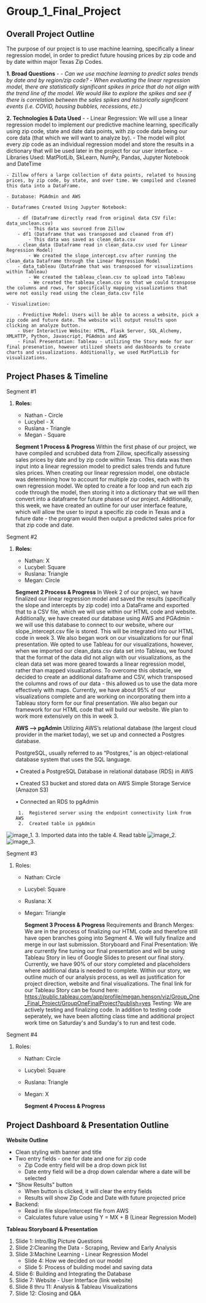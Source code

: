 # Group_1_Final_Project

## **Overall Project Outline**

The purpose of our project is to use machine learning, specifically a linear regression model, in order to predict future housing prices by zip code and by date within major Texas Zip Codes. 

**1. Broad Questions**
    -
    - *Can we use machine learning to predict sales trends by date and by region/zip code?*
    - *When evaluating the linear regression model, there are statistically significant spikes in price that do not align with the trend line of the model. We would like to explore the spikes and see if there is correlation between the sales spikes and historically significant events (i.e. COVID, housing bubbles, recessions, etc.)*

**2. Technologies & Data Used** 
    -
    - Linear Regression: We will use a linear regression model to implement our predictive machine learning, specifically using zip code, state and date data points, with zip code data being our core data (that which we will want to analyze by). 
        - The model will plot every zip code as an individual regression model and store the results in a dictionary that will be used later in the project for our user interface. 
        - Libraries Used: MatPlotLib, SkLearn, NumPy, Pandas, Jupyter Notebook and DateTime

    - Zillow offers a large collection of data points, related to housing prices, by zip code, by state, and over time. We compiled and cleaned this data into a DataFrame. 

    - Database: PGAdmin and AWS

    - Dataframes Created Using Jupyter Notebook:

        - df (DataFrame directly read from original data CSV file: data_unclean.csv)
            - This data was sourced from Zillow
        - df1 (Dataframe that was transposed and cleaned from df)
            - This data was saved as clean_data.csv
        - clean_data (Dataframe read in clean_data.csv used for Linear Regression Model)
            - We created the slope_intercept.csv after running the clean_data Dataframe through the Linear Regression Model
        - data_tableau (Dataframe that was transposed for visualizations within Tableau) 
            - We created the tableau_clean.csv to upload into Tableau
            - We created the tableau_clean.csv so that we could transpose the columns and rows, for specifically mapping visualizations that were not easily read using the clean_data.csv file 

    - Visualization: 

        - Predictive Model: Users will be able to access a website, pick a zip code and future date. The website will output results upon clicking an analyze button. 
        - User Interactive Website: HTML, Flask Server, SQL_Alchemy, XMLHTTP, Python, Javascript, PGAdmin and AWS
        - Final Presentation: Tableau - utilizing the Story mode for our final presenation, however utilized sheets and dashboards to create charts and visualizations. Additionally, we used MatPlotLib for visualizations.
  

## **Project Phases & Timeline**
Segment #1
1. **Roles:** 
    - Nathan - Circle
    - Lucybel - X 
    - Ruslana - Triangle
    - Megan - Square

    **Segment 1 Process & Progress**
    Within the first phase of our project, we have compiled and scrubbed data from Zillow, specifically assessing sales prices by date and by zip code within Texas. This data was then input into a linear regression model to predict sales trends and future sles prices. When creating our linear regression model, one obstacle was determining how to account for multiple zip codes, each with its own regression model. We opted to create a for loop and run each zip code through the model, then storing it into a dictionary that we will then convert into a dataframe for future phases of our project. Additionally, this week, we have created an outline for our user interface feature, which will allow the user to input a specific zip code in Texas and a future date - the program would then output a predicted sales price for that zip code and date. 


Segment #2
1. **Roles:**
    - Nathan: X
    - Lucybel: Square
    - Ruslana: Triangle
    - Megan: Circle 

    **Segment 2 Process & Progress**
    In Week 2 of our project, we have finalized our linear regression model and saved the results (specifically the slope and intercepts by zip code) into a DataFrame and exported that to a CSV file, which we will use within our HTML code and website. Additionally, we have created our database using AWS and PGAdmin - we will use this database to connect to our website, where our slope_intercept.csv file is stored. This will be integrated into our HTML code in week 3. We also began work on our visualizations for our final presentation. We opted to use Tableau for our visualizations, however, when we imported our clean_data.csv data set into Tableau, we found that the format of the data did not align with our visualizations, as the clean data set was more geared towards a linear regression model, rather than mapped visualizations. To overcome this obstacle, we decided to create an additional dataframe and CSV, which transposed the columns and rows of our data - this allowed us to use the data more effectively with maps. Currently, we have about 95% of our visualizations complete and are working on incorporating them into a Tableau story form for our final presentation. We also began our framework for our HTML code that will build our website. We plan to work more extensively on this in week 3. 

    **AWS --> pgAdmin**
    Utilizing AWS’s relational database (the largest cloud provider in the market today), we set up and connected a Postgres database. 

    PostgreSQL, usually referred to as “Postgres,” is an object-relational database system that uses the SQL language.  

    •	Created a PostgreSQL Database in relational database (RDS) in AWS

    •	Created S3 bucket and stored data on AWS Simple Storage Service (Amazon S3)

    •	Connected an RDS to pgAdmin

		1.	Registered server using the endpoint connectivity link from AWS
		2.	Created table in pgAdmin 
![image_1](Resources/image_1.png).
		3.	Imported data into the table
		4.	Read table 
![image_2](Resources/image_2.png).
![image_3](Resources/image_3.png).

Segment #3
1. Roles: 
    - Nathan: Circle
    - Lucybel: Square
    - Ruslana: X
    - Megan: Triangle

       **Segment 3 Process & Progress**
       Requirements and Branch Merges: We are in the process of finalizing our HTML code and therefore still have open branches going into Segment 4. We will fully finalize and merge in our last submission. 
       Storyboard and Final Presentation: We are currently fine tuning our final presentation and will be using Tableau Story in lieu of Google Slides to present our final story. Currently, we have 90% of our story completed and placeholders where additional data is needed to complete. Within our story, we outline much of our analysis process, as well as justification for project direction, website and final visualizations. 
       The final link for our Tableau Story can be found here: https://public.tableau.com/app/profile/megan.henson/viz/Group_One_Final_Project/GroupOneFinalProject?publish=yes
       Testing: We are actively testing and finalizing code. In addition to testing code seperately, we have been allotting class time and additional project work time on Saturday's and Sunday's to run and test code. 

Segment #4
1. Roles: 
    - Nathan: Circle
    - Lucybel: Square
    - Ruslana: Triangle
    - Megan: X

       **Segment 4 Process & Progress**


## **Project Dashboard & Presentation Outline**

**Website Outline**
- Clean styling with banner and title
- Two entry fields - one for date and one for zip code
    - Zip Code entry field will be a drop down pick list
    - Date entry field will be a drop down calendar where a date will be selected
- "Show Results" button
    - When button is clicked, it will clear the entry fields
    - Results will show Zip Code and Date with future projected price
- Backend: 
    - Read in file slope/intercept file from AWS
    - Calculates future value using Y = MX + B (Linear Regression Model)

**Tableau Storyboard & Presentation**
1. Slide 1: Intro/Big Picture Questions
2. Slide 2:Cleaning the Data - Scraping, Review and Early Analysis
3. Slide 3:Machine Learning - Linear Regression Model
    - Slide 4: How we decided on our model
    - Slide 5: Process of building model and saving data
4. Slide 6: Building and Integrating the Database
5. Slide 7: Website - User Interface (link website)
6. Slide 8 thru 11: Analysis & Tableau Visualizations
7. Slide 12: Closing and Q&A




